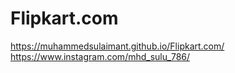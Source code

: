 # Flipkart.com
https://muhammedsulaimant.github.io/Flipkart.com/
https://www.instagram.com/mhd_sulu_786/
